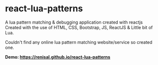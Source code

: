 # react-lua-patterns
A lua pattern matching &amp; debugging application created with reactjs<br>
Created with the use of HTML, CSS, Bootstrap, JS, ReactJS & Little bit of Lua.

Couldn't find any online lua pattern matching website/service so created one.

<strong>Demo: https://renisal.github.io/react-lua-patterns</strong>

